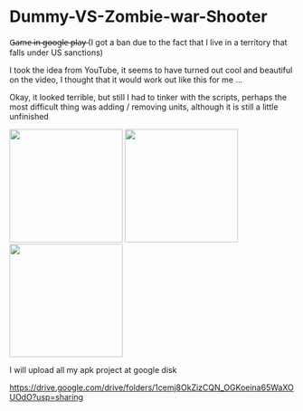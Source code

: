# Dummy-VS-Zombie-war-Shooter
G̶a̶m̶e̶ ̶i̶n̶ ̶g̶o̶o̶g̶l̶e̶ ̶p̶l̶a̶y̶
(I got a ban due to the fact that I live in a territory that falls under US sanctions)

I took the idea from YouTube, it seems to have turned out cool and beautiful on the video, 
I thought that it would work out like this for me ...

Okay, it looked terrible, but still I had to tinker with the scripts, 
perhaps the most difficult thing was adding / removing units, 
although it is still a little unfinished


<div>
   <img src="https://sun9-32.userapi.com/s/v1/if2/8W8i8GRD5laOma-uLeGqgIR5yLgEy-AWsVe1mcVzb5kgs_WA2slYAju0AlzVqFTEts7Gf3sxsi3ZsCkZRU9WmFv2.jpg?size=540x1080&quality=95&type=album" width="200"/>
   <img src="https://sun9-64.userapi.com/s/v1/if2/-P8Ptf4TOVFErPEFwSUdT9x4z63mSG3QNOY1yOra8RIQXENtagXKXILS5i1hvOR_90aA6EKr8eFIFq-MT93yS7UI.jpg?size=540x1080&quality=95&type=album" width="200"/>
   <img src="https://sun9-82.userapi.com/s/v1/if2/y19aeqJRWVTids46mxCBUtqUyK9cXxVSIYIg0ArGfhC34Wb6Zp6cvT_rc2cwhIfAYkqvE_h_bcrgG06Yr1cY0urm.jpg?size=540x1080&quality=95&type=album" width="200"/>
</div>

I will upload all my apk project at google disk

https://drive.google.com/drive/folders/1cemj8OkZizCQN_OGKoeina65WaXOUOdO?usp=sharing

